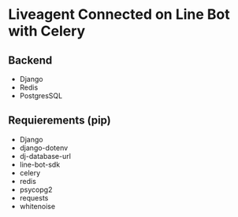 # Liveagent Connected on Line Bot with Celery

## Backend
- Django
- Redis
- PostgresSQL

## Requierements (pip)
- Django
- django-dotenv
- dj-database-url
- line-bot-sdk
- celery
- redis
- psycopg2
- requests
- whitenoise

